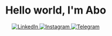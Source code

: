 <div id="header" align="center">
	<h1>Hello world, I'm Abo</h1>
</div>
<div id="socials" align="center">
	<a href="linkedin-url">
		<img src="https://img.shields.io/badge/LinkedIn-blue?style=for-the-badge&logo=linkedin&logoColor=white" alt="LinkedIn"/>
	</a>
	<a href="instagram-url">
		<img src="https://img.shields.io/badge/Instagram-purple?style=for-the-badge&logo=instagram&logoColor=purple" alt="Instagram"/>
	</a>
	<a href="telegram-url">
		<img src="https://img.shields.io/badge/Telegram-blue?style=for-the-badge&logo=telegram&logoColor=white" alt="Telegram"/>
	</a>
</div>
